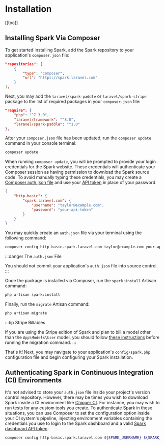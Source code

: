 # Installation

[[toc]]

## Installing Spark Via Composer

To get started installing Spark, add the Spark repository to your application's `composer.json` file:

```json
"repositories": [
    {
        "type": "composer",
        "url": "https://spark.laravel.com"
    }
],
```

Next, you may add the `laravel/spark-paddle` or `laravel/spark-stripe` package to the list of required packages in your `composer.json` file:

```json
"require": {
    "php": "^7.3.0",
    "laravel/framework": "^8.0",
    "laravel/spark-paddle": "^1.0"
},
```

After your `composer.json` file has been updated, run the `composer update` command in your console terminal:

```bash
composer update
```

When running `composer update`, you will be prompted to provide your login credentials for the Spark website. These credentials will authenticate your Composer session as having permission to download the Spark source code. To avoid manually typing these credentials, you may create a [Composer auth.json file](https://getcomposer.org/doc/articles/http-basic-authentication.md) and use your [API token](https://spark.laravel.com/user/api-tokens) in place of your password:

```json
{
    "http-basic": {
        "spark.laravel.com": {
            "username": "taylor@example.com",
            "password": "your-api-token"
        }
    }
}
```

You may quickly create an `auth.json` file via your terminal using the following command:

```bash
composer config http-basic.spark.laravel.com taylor@example.com your-api-token
```

:::danger The `auth.json` File

You should not commit your application's `auth.json` file into source control.
:::

Once the package is installed via Composer, run the `spark:install` Artisan command:

```bash
php artisan spark:install
```

Finally, run the `migrate` Artisan command:

```bash
php artisan migrate
```

:::tip Stripe Billables

If you are using the Stripe edition of Spark and plan to bill a model other than the `App\Models\User` model, you should follow [these instructions](./spark-stripe/customization.md#migrations) before running the migration command.
:::

That's it! Next, you may navigate to your application's `config/spark.php` configuration file and begin configuring your Spark installation.

## Authenticating Spark in Continuous Integration (CI) Environments

It's not advised to store your `auth.json` file inside your project's version control repository. However, there may be times you wish to download Spark inside a CI environment like [Chipper CI](https://chipperci.com/). For instance, you may wish to run tests for any custom tools you create. To authenticate Spark in these situations, you can use Composer to set the configuration option inside your CI system's pipeline, injecting environment variables containing the credentials you use to login to the Spark dashboard and a valid [Spark dashboard API token](https://spark.laravel.com/users/api-tokens):

```sh
composer config http-basic.spark.laravel.com ${SPARK_USERNAME} ${SPARK_API_TOKEN}
```
